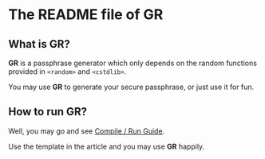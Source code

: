 # The README file of GR

## What is GR?

**GR** is a passphrase generator which only depends on the random functions provided in `<random>` and `<cstdlib>`.

You may use **GR** to generate your secure passphrase, or just use it for fun.

## How to run GR?

Well, you may go and see [Compile / Run Guide](https://github.com/k612created/nonsense-lab/blob/master/compile_run_guide.md).

Use the template in the article and you may use **GR** happily.